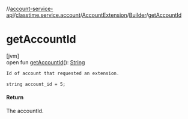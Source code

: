 //[account-service-api](../../../../index.md)/[classtime.service.account](../../index.md)/[AccountExtension](../index.md)/[Builder](index.md)/[getAccountId](get-account-id.md)

# getAccountId

[jvm]\
open fun [getAccountId](get-account-id.md)(): [String](https://docs.oracle.com/javase/8/docs/api/java/lang/String.html)

```kotlin
Id of account that requested an extension. 

```
`string account_id = 5;`

#### Return

The accountId.
